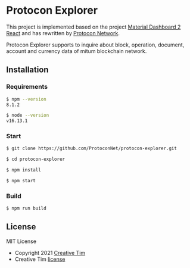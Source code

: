 # Protocon Explorer

This project is implemented based on the project [Material Dashboard 2 React](https://github.com/creativetimofficial/material-dashboard-react) and has rewritten by [Protocon Network](https://github.com/ProtoconNet).

Protocon Explorer supports to inquire about block, operation, document, account and currency data of mitum blockchain network.

## Installation

### Requirements

```sh
$ npm --version
8.1.2

$ node --version
v16.13.1
```

### Start

```sh
$ git clone https://github.com/ProtoconNet/protocon-explorer.git

$ cd protocon-explorer

$ npm install

$ npm start
```

### Build

```sh
$ npm run build
```
## License

MIT License

- Copyright 2021 [Creative Tim](https://www.creative-tim.com?ref=readme-mdr)
- Creative Tim [license](https://www.creative-tim.com/license?ref=readme-mdr)